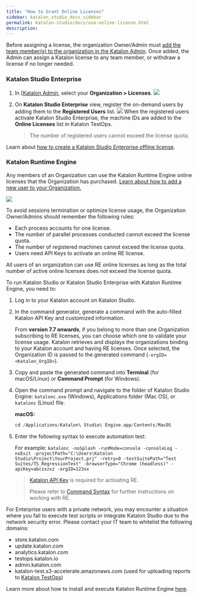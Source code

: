 ```yaml
---
title: "How to Grant Online Licenses"
sidebar: katalon_studio_docs_sidebar
permalink: katalon-studio/docs/use-online-license.html
description:
---
```


Before assigning a license, the organization Owner/Admin must [add the team member(s) to the organization in the Katalon Admin](https://docs.katalon.com/katalon-analytics/docs/user-management.html#user-related-permissions). Once added, the Admin can assign a Katalon license to any team member, or withdraw a license if no longer needed.

### Katalon Studio Enterprise

1. In [[Katalon Admin](https://admin.katalon.com/), select your **Organization > Licenses**.
    <img src="https://github.com/katalon-studio/docs-images/raw/master/katalon-studio/docs/license-mgt/license.png" width="" height="">
2. On **Katalon Studio Enterprise** view, register the on-demand users by adding them to the **Registered Users** list.
   <img src="https://github.com/katalon-studio/docs-images/raw/master/katalon-studio/docs/license-mgt/grant%20.png" width="" height="">
   When the registered users activate Katalon Studio Enterprise, the machine IDs are added to the **Online Licenses** list in Katalon TestOps.

   > The number of registered users cannot exceed the license quota.

Learn about [how to create a Katalon Studio Enterprise offline license](https://docs.katalon.com/katalon-studio/docs/how-to-create-kse-offline-license.html).

### Katalon Runtime Engine

Any members of an Organization can use the Katalon Runtime Engine online licenses that the Organization has purchased. [Learn about how to add a new user to your Organization.](https://docs.katalon.com/katalon-analytics/docs/user-management.html#invite-a-user-to-the-organization)

<img src="https://github.com/katalon-studio/docs-images/raw/master/katalon-studio/docs/license-mgt/invite.png" width="" height="">

To avoid sessions termination or optimize license usage, the Organization Owner/Admins should remember the following rules:

* Each process accounts for one license.
* The number of parallel processes conducted cannot exceed the license quota.
* The number of registered machines cannot exceed the license quota.
* Users need API Keys to activate an online RE license.

All users of an organization can use RE online licenses as long as the total number of active online licenses does not exceed the license quota.

To run Katalon Studio or Katalon Studio Enterprise with Katalon Runtime Engine, you need to:

1. Log in to your Katalon account on Katalon Studio.
2. In the command generator, generate a command with the auto-filled Katalon API Key and customized information. 

   From **version 7.7 onwards**, if you belong to more than one Organization subscribing to RE licenses, you can choose which one to validate your license usage. Katalon retrieves and displays the organizations binding to your Katalon account and having RE licenses. Once selected, the Organization ID is passed to the generated command (`-orgID=<Katalon_OrgID>`).

3. Copy and paste the generated command into **Terminal** (for macOS/Linux) or **Command Prompt** (for Windows).
4. Open the command prompt and navigate to the folder of Katalon Studio Engine: `katalonc.exe` (Windows), Applications folder (Mac OS), or `katalonc` (Linux) file.

    **macOS:**

    ```groovy
    cd /Applications/Katalon\ Studio\ Engine.app/Contents/MacOS
    ```

5. Enter the following syntax to execute automation test:

    For example: `katalonc -noSplash -runMode=console -consoleLog -noExit -projectPath="C:\Users\Katalon Studio\Project\YourProject.prj" -retry=0 -testSuitePath="Test Suites/TS_RegressionTest" -browserType="Chrome (headless)" -apiKey=abczxzxz -orgID=123xx`

    > [Katalon API Key](https://docs.katalon.com/katalon-analytics/docs/ka-api-key.html#create-an-api-key) is required for activating RE.
    >
    > Please refer to [Command Syntax](https://docs.katalon.com/katalon-studio/docs/console-mode-execution.html#katalon-studio-plugins-in-console-mode) for further instructions on working with RE.

For Enterprise users with a private network, you may encounter a situation where you fail to execute test scripts or integrate Katalon Studio due to the network security error. Please contact your IT team to whitelist the following domains:

* store.katalon.com
* update.katalon.com
* analytics.katalon.com
* testops.katalon.io
* admin.katalon.com
* katalon-test.s3-accelerate.amazonaws.com (used for uploading reports to [Katalon TestOps](https://analytics.katalon.com))

Learn more about how to install and execute Katalon Runtime Engine [here](https://docs.katalon.com/katalon-studio/docs/install-RE.html).
